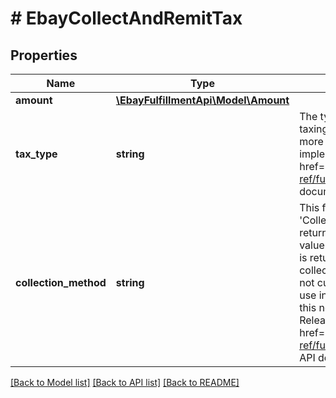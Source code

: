 # # EbayCollectAndRemitTax

## Properties

Name | Type | Description | Notes
------------ | ------------- | ------------- | -------------
**amount** | [**\EbayFulfillmentApi\Model\Amount**](Amount.md) |  | [optional] 
**tax_type** | **string** | The type of tax and fees that eBay will collect and remit to the taxing or fee authority. See the TaxTypeEnum type definition for more information about each tax or fee type. For implementation help, refer to &lt;a href&#x3D;&#39;https://developer.ebay.com/devzone/rest/api-ref/fulfillment/types/TaxTypeEnum.html&#39;&gt;eBay API documentation&lt;/a&gt; | [optional] 
**collection_method** | **string** | This field indicates the collection method used to collect the &#39;Collect and Remit&#39; tax for the order. This field is always returned for orders subject to &#39;Collect and Remit&#39; tax, and its value is always NET. Note: Although the collectionMethod field is returned for all orders subject to &#39;Collect and Remit&#39; tax, the collectionMethod field and the CollectionMethodEnum type are not currently of any practical use, although this field may have use in the future. If and when the logic of this field is changed, this note will be updated and a note will also be added to the Release Notes. For implementation help, refer to &lt;a href&#x3D;&#39;https://developer.ebay.com/devzone/rest/api-ref/fulfillment/types/CollectionMethodEnum.html&#39;&gt;eBay API documentation&lt;/a&gt; | [optional] 

[[Back to Model list]](../../README.md#documentation-for-models) [[Back to API list]](../../README.md#documentation-for-api-endpoints) [[Back to README]](../../README.md)


